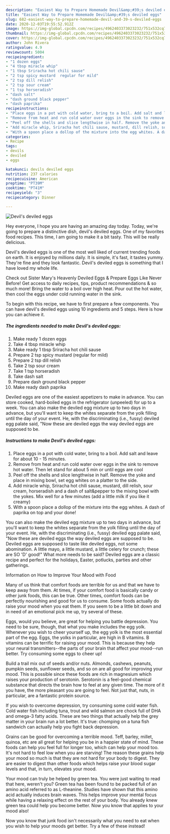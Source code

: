 ```yaml
---
description: "Easiest Way to Prepare Homemade Devil&amp;#39;s deviled eggs"
title: "Easiest Way to Prepare Homemade Devil&amp;#39;s deviled eggs"
slug: 682-easiest-way-to-prepare-homemade-devil-and-39-s-deviled-eggs
date: 2020-12-03T19:55:52.912Z
image: https://img-global.cpcdn.com/recipes/4962403373023232/751x532cq70/devils-deviled-eggs-recipe-main-photo.jpg
thumbnail: https://img-global.cpcdn.com/recipes/4962403373023232/751x532cq70/devils-deviled-eggs-recipe-main-photo.jpg
cover: https://img-global.cpcdn.com/recipes/4962403373023232/751x532cq70/devils-deviled-eggs-recipe-main-photo.jpg
author: John Rivera
ratingvalue: 4.9
reviewcount: 5004
recipeingredient:
- "1 dozen eggs"
- "4 tbsp miracle whip"
- "1 tbsp Sriracha hot chili sause"
- "2 tsp spicy mustard  regular for mild"
- "2 tsp dill relish"
- "2 tsp sour cream"
- "1 tsp horseradish"
- "dash salt"
- "dash ground black pepper"
- "dash paprika"
recipeinstructions:
- "Place eggs in a pot with cold water, bring to a boil. Add salt and leave for about 10 - 15 minutes."
- "Remove from heat and run cold water over eggs in the sink to remove hot water. Then let stand for about 5 min or until eggs are cool"
- "Peel off the shells and slice lengthwise in half. Remove the yoke and place in mixing bowl, set egg whites on a platter to the side."
- "Add miracle whip, Sriracha hot chili sause, mustard, dill relish, sour cream, horseradish and a dash of salt&amp;pepper to the mixing bowl with the yokes. Mix well for a few minutes  (add a little milk if you like it creamy)"
- "With a spoon place a dollop of the mixture into the egg whites. A dash of paprika on top and your done!"
categories:
- Recipe
tags:
- devils
- deviled
- eggs

katakunci: devils deviled eggs 
nutrition: 237 calories
recipecuisine: American
preptime: "PT39M"
cooktime: "PT41M"
recipeyield: "3"
recipecategory: Dinner

---
```



![Devil&#39;s deviled eggs](https://img-global.cpcdn.com/recipes/4962403373023232/751x532cq70/devils-deviled-eggs-recipe-main-photo.jpg)

Hey everyone, I hope you are having an amazing day today. Today, we're going to prepare a distinctive dish, devil&#39;s deviled eggs. One of my favorites food recipes. This time, I am going to make it a bit tasty. This will be really delicious.

Devil&#39;s deviled eggs is one of the most well liked of current trending foods on earth. It is enjoyed by millions daily. It is simple, it's fast, it tastes yummy. They're fine and they look fantastic. Devil&#39;s deviled eggs is something that I have loved my whole life.

Check out Sister Mary&#39;s Heavenly Deviled Eggs &amp; Prepare Eggs Like Never Before! Get access to daily recipes, tips, product recommendations &amp; so much more! Bring the water to a boil over high heat. Pour out the hot water, then cool the eggs under cold running water in the sink.


To begin with this recipe, we have to first prepare a few components. You can have devil&#39;s deviled eggs using 10 ingredients and 5 steps. Here is how you can achieve it.

<!--inarticleads1-->

##### The ingredients needed to make Devil&#39;s deviled eggs:

1. Make ready 1 dozen eggs
1. Take 4 tbsp miracle whip
1. Make ready 1 tbsp Sriracha hot chili sause
1. Prepare 2 tsp spicy mustard  (regular for mild)
1. Prepare 2 tsp dill relish
1. Take 2 tsp sour cream
1. Take 1 tsp horseradish
1. Take dash salt
1. Prepare dash ground black pepper
1. Make ready dash paprika


Deviled eggs are one of the easiest appetizers to make in advance. You can store cooked, hard-boiled eggs in the refrigerator (unpeeled) for up to a week. You can also make the deviled egg mixture up to two days in advance, but you&#39;ll want to keep the whites separate from the yolk filling until the day of your event. He, with the discriminating (i.e., fussy) deviled egg palate said, &#34;Now these are deviled eggs the way deviled eggs are supposed to be. 

<!--inarticleads2-->

##### Instructions to make Devil&#39;s deviled eggs:

1. Place eggs in a pot with cold water, bring to a boil. Add salt and leave for about 10 - 15 minutes.
1. Remove from heat and run cold water over eggs in the sink to remove hot water. Then let stand for about 5 min or until eggs are cool
1. Peel off the shells and slice lengthwise in half. Remove the yoke and place in mixing bowl, set egg whites on a platter to the side.
1. Add miracle whip, Sriracha hot chili sause, mustard, dill relish, sour cream, horseradish and a dash of salt&amp;pepper to the mixing bowl with the yokes. Mix well for a few minutes  (add a little milk if you like it creamy)
1. With a spoon place a dollop of the mixture into the egg whites. A dash of paprika on top and your done!


You can also make the deviled egg mixture up to two days in advance, but you&#39;ll want to keep the whites separate from the yolk filling until the day of your event. He, with the discriminating (i.e., fussy) deviled egg palate said, &#34;Now these are deviled eggs the way deviled eggs are supposed to be. Deviled eggs are supposed to taste like deviled eggs, not some abomination. A little mayo, a little mustard, a little celery for crunch; these are SO &#39;D&#39; good!&#34; What more needs to be said? Deviled eggs are a classic recipe and perfect for the holidays, Easter, potlucks, parties and other gatherings. 

Information on How to Improve Your Mood with Food


Many of us think that comfort foods are terrible for us and that we have to keep away from them. At times, if your comfort food is basically candy or other junk foods, this can be true. Other times, comfort foods can be perfectly nourishing and good for us to consume. Some foods actually do raise your mood when you eat them. If you seem to be a little bit down and in need of an emotional pick me up, try several of these.

Eggs, would you believe, are great for helping you battle depression. You need to be sure, though, that what you make includes the egg yolk. Whenever you wish to cheer yourself up, the egg yolk is the most essential part of the egg. Eggs, the yolks in particular, are high in B vitamins. B vitamins can be terrific for raising your mood. This is because they help your neural transmitters--the parts of your brain that affect your mood--run better. Try consuming some eggs to cheer up!

Build a trail mix out of seeds and/or nuts. Almonds, cashews, peanuts, pumpkin seeds, sunflower seeds, and so on are all good for improving your mood. This is possible since these foods are rich in magnesium which raises your production of serotonin. Serotonin is a feel-good chemical substance that directs the brain how to feel at any given time. The more of it you have, the more pleasant you are going to feel. Not just that, nuts, in particular, are a fantastic protein source.

If you wish to overcome depression, try consuming some cold water fish. Cold water fish including tuna, trout and wild salmon are chock full of DHA and omega-3 fatty acids. These are two things that actually help the grey matter in your brain run a lot better. It's true: chomping on a tuna fish sandwich can actually help you fight back depression. 

Grains can be good for overcoming a terrible mood. Teff, barley, millet, quinoa, etc are all great for helping you be in a happier state of mind. These foods can help you feel full for longer too, which can help your mood too. It's not hard to feel low when you are starving! The reason these grains help your mood so much is that they are not hard for your body to digest. They are easier to digest than other foods which helps raise your blood sugar levels and that, in turn, elevates your mood.

Your mood can truly be helped by green tea. You were just waiting to read that here, weren't you? Green tea has been found to be packed full of an amino acid referred to as L-theanine. Studies have shown that this amino acid actually induces brain waves. This helps improve your mental focus while having a relaxing effect on the rest of your body. You already knew green tea could help you become better. Now you know that applies to your mood also!

Now you know that junk food isn't necessarily what you need to eat when you wish to help your moods get better. Try a few of these instead!

